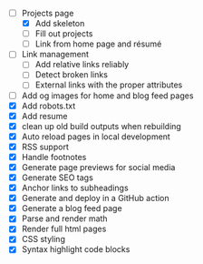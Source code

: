 - [ ] Projects page
  - [x] Add skeleton
  - [ ] Fill out projects
  - [ ] Link from home page and résumé
- [ ] Link management
  - [ ] Add relative links reliably
  - [ ] Detect broken links
  - [ ] External links with the proper attributes
- [ ] Add og images for home and blog feed pages
- [x] Add robots.txt
- [x] Add resume
- [x] clean up old build outputs when rebuilding
- [x] Auto reload pages in local development
- [x] RSS support
- [x] Handle footnotes
- [x] Generate page previews for social media
- [x] Generate SEO tags
- [x] Anchor links to subheadings
- [x] Generate and deploy in a GitHub action
- [x] Generate a blog feed page
- [x] Parse and render math
- [x] Render full html pages
- [x] CSS styling
- [x] Syntax highlight code blocks
